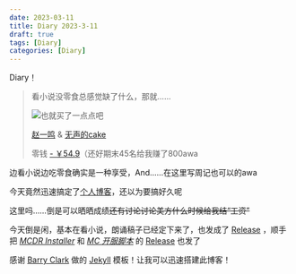 ```yaml
---
date: 2023-03-11
title: Diary 2023-3-11
draft: true
tags: [Diary]
categories: [Diary]
---
```


Diary！

>看小说没零食总感觉缺了什么，那就……
>
>![也就买了一点点吧](</pictures/2023-3-11/pay-for-food.jpg>)
>
>[赵一鸣](<http://www.zymls.com/> "贼便宜") & [无声的cake](<https://zhuanlan.zhihu.com/p/390042284> "奶茶是真的好喝awa")
>
>零钱 [- ￥54.9](<> "奶茶是好喝，但是有点点小贵啊")（还好期末45名给我赚了800awa

边看小说边吃零食确实是一种享受，And……在这里写周记也可以的awa

今天竟然迅速搞定了[个人博客](<https://xieyuen.github.io> "就是这个网站!")，还以为要搞好久呢

这里吗……倒是可以晒晒成绩~~还有讨论讨论美方什么时候给我结“工资”~~

今天倒是闲，基本在看小说，朗诵稿子已经定下来了，也发成了 [Release](<https://github.com/xieyuen/Document/releases>) ，顺手把 [*MCDR Installer*](<https://github.com/xieyuen/Tool-Gallery/blob/main/MCDR-Installer/README.md>) 和 [*MC 开服脚本*](<https://github.com/xieyuen/Tool-Gallery/blob/main/MC-Server-Startup/README.MD>) 的 [Release](<https://github.com/xieyuen/Tool-Gallery/releases>) 也发了

感谢 [Barry Clark](<https://github.com/barryclark/>) 做的 [Jekyll](<https://github.com/barryclark/jekyll-now>) 模板！让我可以迅速搭建此博客！
